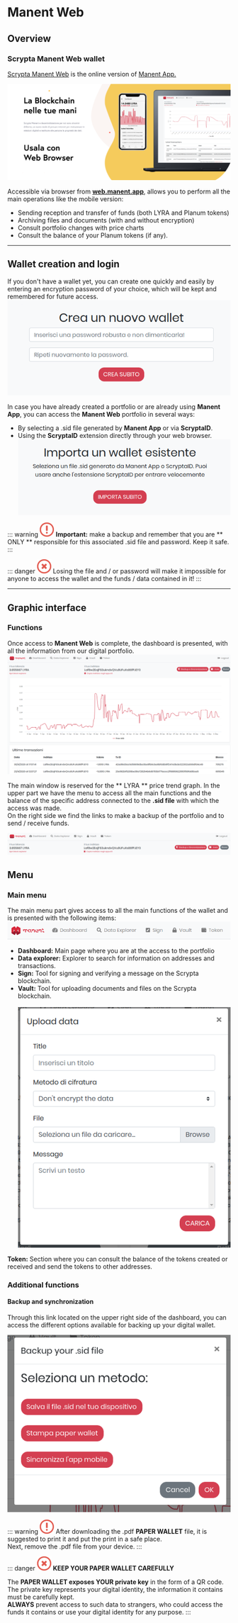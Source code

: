# Manent Web

## Overview

### Scrypta Manent Web wallet

[Scrypta Manent Web](https://web.manent.app/) is the online version of [Manent App.](../dapps/manent-app.md)

![manent_web](../.vuepress/public/assets/manent_web/banner_web.png)


Accessible via browser from [**web.manent.app**](https://web.manent.app/), allows you to perform all the main operations like the mobile version:
- Sending reception and transfer of funds (both LYRA and Planum tokens)
- Archiving files and documents (with and without encryption)
- Consult portfolio changes with price charts
- Consult the balance of your Planum tokens (if any).
***

## Wallet creation and login

If you don't have a wallet yet, you can create one quickly and easily by entering an encryption password of your choice, which will be kept and remembered for future access.
![manent_web](../.vuepress/public/assets/manent_web/create.png)

In case you have already created a portfolio or are already using **Manent App**, you can access the **Manent Web** portfolio in several ways:
- By selecting a .sid file generated by **Manent App** or via **ScryptaID**.
- Using the **ScryptaID** extension directly through your web browser.
![manent_web](../.vuepress/public/assets/manent_web/import.png)



::: warning <img src=".././.vuepress/public/assets/icons/warning.svg" width="32"> 
**Important:** make a backup and remember that you are ** ONLY ** responsible for this associated .sid file and password. Keep it safe.
:::

::: danger <img src=".././.vuepress/public/assets/icons/danger.svg" width="32">
Losing the file and / or password will make it impossible for anyone to access the wallet and the funds / data contained in it!
:::
***

## Graphic interface
### Functions

Once access to **Manent Web** is complete, the dashboard is presented, with all the information from our digital portfolio.
![manent_web](../.vuepress/public/assets/manent_web/main.png)

The main window is reserved for the ** LYRA ** price trend graph. In the upper part we have the menu to access all the main functions and the balance of the specific address connected to the **.sid file** with which the access was made.
<br>On the right side we find the links to make a backup of the portfolio and to send / receive funds.

![manent_web](../.vuepress/public/assets/manent_web/up_web.png)

## Menu

### Main menu

The main menu part gives access to all the main functions of the wallet and is presented with the following items:
![manent_web](../.vuepress/public/assets/manent_web/menu.png)

- **Dashboard:** Main page where you are at the access to the portfolio
- **Data explorer:**  Explorer to search for information on addresses and transactions.
- **Sign:** Tool for signing and verifying a message on the Scrypta blockchain.
- **Vault:** Tool for uploading documents and files on the Scrypta blockchain.
<br><br>![manent_web](../.vuepress/public/assets/manent_web/vault.png)

**Token:** Section where you can consult the balance of the tokens created or received and send the tokens to other addresses.

### Additional functions

#### Backup and synchronization
Through this link located on the upper right side of the dashboard, you can access the different options available for backing up your digital wallet.

![manent_web](../.vuepress/public/assets/manent_web/backup.png)

::: warning <img src=".././.vuepress/public/assets/icons/warning.svg" width="32"> 
After downloading the .pdf **PAPER WALLET** file, it is suggested to print it and put the print in a safe place. <br> Next, remove the .pdf file from your device.
:::

::: danger <img src=".././.vuepress/public/assets/icons/danger.svg" width="32">
**KEEP YOUR PAPER WALLET CAREFULLY**

The **PAPER WALLET exposes YOUR private key** in the form of a QR code.
<br>The private key represents your digital identity, the information it contains must be carefully kept.
<br>**ALWAYS** prevent access to such data to strangers, who could access the funds it contains or use your digital identity for any purpose.
:::